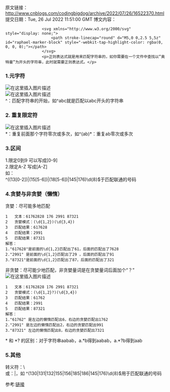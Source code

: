 原文链接：http://www.cnblogs.com/codingbigdog/archive/2022/07/26/16522370.html
提交日期：Tue, 26 Jul 2022 11:51:00 GMT
博文内容：

                    <svg xmlns="http://www.w3.org/2000/svg" style="display: none;">
                        <path stroke-linecap="round" d="M5,0 0,2.5 5,5z" id="raphael-marker-block" style="-webkit-tap-highlight-color: rgba(0, 0, 0, 0);"></path>
                    </svg>
                    <p>正则表达式就是用来匹配字符串的，如你需要在一个文件中查找以“奥特曼”为开头的字符串，此时就需要正则表达式。</p> 
<h3><a id="1_1"></a>1.元字符</h3> 
<p><img src="https://img-blog.csdnimg.cn/766b04555e7141d48a7aa07958d0c85b.png?x-oss-process=image/watermark,type_d3F5LXplbmhlaQ,shadow_50,text_Q1NETiBAcXFfNDI3NzU5Mzg=,size_17,color_FFFFFF,t_70,g_se,x_16" alt="在这里插入图片描述"><br> <img src="https://img-blog.csdnimg.cn/cd7dc140c84347588cffba1c97346ecf.png?x-oss-process=image/watermark,type_d3F5LXplbmhlaQ,shadow_50,text_Q1NETiBAcXFfNDI3NzU5Mzg=,size_17,color_FFFFFF,t_70,g_se,x_16" alt="在这里插入图片描述"><br> ^：匹配字符串的开始，如^abc就是匹配以abc开头的字符串</p> 
<h3><a id="2__5"></a>2. 重复限定符</h3> 
<p><img src="https://img-blog.csdnimg.cn/d6ffb06a82754d5db05349e5df805eb5.png?x-oss-process=image/watermark,type_d3F5LXplbmhlaQ,shadow_50,text_Q1NETiBAcXFfNDI3NzU5Mzg=,size_17,color_FFFFFF,t_70,g_se,x_16" alt="在这里插入图片描述"><br> *：重复前面那个字符零次或多次，如^(ab)*：重复ab零次或多次</p> 
<h3><a id="3_8"></a>3.区间</h3> 
<p>1.限定0到9 可以写成[0-9]<br> 2.限定A-Z 写成[A-Z]<br> 如：<br> ^((13[0-2])|(15[5-6])|(18[5-6])|145|176)\d{8}$于匹配联通的号码</p> 
<h3><a id="4_13"></a>4.贪婪与非贪婪（懒惰）</h3> 
<p>贪婪：尽可能多地匹配</p> 
<pre><code class="prism language-cpp"><span class="token number">1</span>   文本：<span class="token number">61762828</span> <span class="token number">176</span> <span class="token number">2991</span> <span class="token number">87321</span>
<span class="token number">2</span>   贪婪模式：<span class="token punctuation">(</span>\d<span class="token punctuation">{<!-- --></span><span class="token number">1</span><span class="token punctuation">,</span><span class="token number">2</span><span class="token punctuation">}</span><span class="token punctuation">)</span><span class="token punctuation">(</span>\d<span class="token punctuation">{<!-- --></span><span class="token number">3</span><span class="token punctuation">,</span><span class="token number">4</span><span class="token punctuation">}</span><span class="token punctuation">)</span>
<span class="token number">3</span>   匹配结果：<span class="token number">617628</span>
<span class="token number">4</span>   匹配结果：<span class="token number">2991</span>
<span class="token number">5</span>   匹配结果：<span class="token number">87321</span>
解答：
<span class="token number">1.</span><span class="token string">"617628"</span>是前面的\d<span class="token punctuation">{<!-- --></span><span class="token number">1</span><span class="token punctuation">,</span><span class="token number">2</span><span class="token punctuation">}</span>匹配出了<span class="token number">61</span>，后面的匹配出了<span class="token number">7628</span>
<span class="token number">2.</span><span class="token string">"2991"</span> 是前面的\d<span class="token punctuation">{<!-- --></span><span class="token number">1</span><span class="token punctuation">,</span><span class="token number">2</span><span class="token punctuation">}</span>匹配出了<span class="token number">29</span> ，后面的匹配出了<span class="token number">91</span>
<span class="token number">3.</span><span class="token string">"87321"</span>是前面的\d<span class="token punctuation">{<!-- --></span><span class="token number">1</span><span class="token punctuation">,</span><span class="token number">2</span><span class="token punctuation">}</span>匹配出了<span class="token number">87</span>，后面的匹配出了<span class="token number">321</span>
</code></pre> 
<p>非贪婪：尽可能少地匹配，非贪婪量词是在贪婪量词后面加个“？”<br> <img src="https://img-blog.csdnimg.cn/b24d974bd6c94a3c891f1cf0424dd577.png?x-oss-process=image/watermark,type_d3F5LXplbmhlaQ,shadow_50,text_Q1NETiBAcXFfNDI3NzU5Mzg=,size_17,color_FFFFFF,t_70,g_se,x_16" alt="在这里插入图片描述"></p> 
<pre><code class="prism language-cpp"><span class="token number">1</span>   文本：<span class="token number">61762828</span> <span class="token number">176</span> <span class="token number">2991</span> <span class="token number">87321</span>
<span class="token number">2</span>   贪婪模式：<span class="token punctuation">(</span>\d<span class="token punctuation">{<!-- --></span><span class="token number">1</span><span class="token punctuation">,</span><span class="token number">2</span><span class="token punctuation">}</span><span class="token operator">?</span><span class="token punctuation">)</span><span class="token punctuation">(</span>\d<span class="token punctuation">{<!-- --></span><span class="token number">3</span><span class="token punctuation">,</span><span class="token number">4</span><span class="token punctuation">}</span><span class="token punctuation">)</span>
<span class="token number">3</span>   匹配结果：<span class="token number">61762</span>
<span class="token number">4</span>   匹配结果：<span class="token number">2991</span>
<span class="token number">5</span>   匹配结果：<span class="token number">87321</span>
解答：
<span class="token number">1.</span><span class="token string">"61762"</span> 是左边的懒惰匹配出<span class="token number">6</span>，右边的贪婪匹配出<span class="token number">1762</span>
<span class="token number">2.</span><span class="token string">"2991"</span> 是左边的懒惰匹配出<span class="token number">2</span>，右边的贪婪匹配出<span class="token number">991</span>
<span class="token number">3.</span><span class="token string">"87321"</span> 左边的懒惰匹配出<span class="token number">8</span>，右边的贪婪匹配出<span class="token number">7321</span>
</code></pre> 
<p>* 和 *? 的区别：对于字符串aabab，a.*b得到aabab，a.*?b得到aab</p> 
<h3><a id="5_41"></a>5.其他</h3> 
<p>转义符：\<br> 或：|，如 ^(130|131|132|155|156|185|186|145|176)\d{8}$用于匹配联通的号码</p> 
<p>参考:<a href="https://www.zhihu.com/question/48219401/answer/742444326">链接</a></p>
                